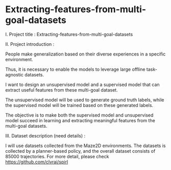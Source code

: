 # Extracting-features-from-multi-goal-datasets

I. Project title : Extracting-features-from-multi-goal-datasets

II. Project introduction : 

People make generalization based on their diverse experiences in a specific environment. 

Thus, it is necessary to enable the models to leverage large offline task-agnostic datasets.

I want to design an unsupervised model and a supervised model that can extract useful features from these multi-goal dataset.

The unsupervised model will be used to generate ground truth labels, while the supervised model will be trained based on these generated labels. 

The objective is to make both the supervised model and unsupervised model succeed in learning and extracting meaningful features from the multi-goal datasets.


III. Dataset description (need details) : 

I will use datasets collected from the Maze2D environments. The datasets is collected by a planner-based policy, and the overall dataset consists of 85000 trajectories.
For more detail, please check https://github.com/clvrai/spirl


